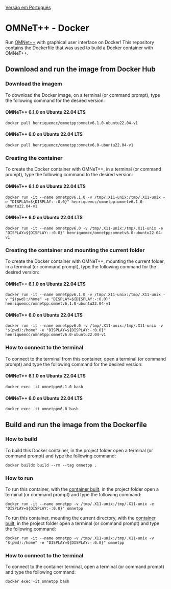 [Versão em Português](README.md)

# OMNeT++ - Docker

Run [OMNet++](https://omnetpp.org) with graphical user interface on Docker! This repository contains the Dockerfile that was used to build a Docker container with OMNeT++.

## Download and run the image from Docker Hub

### Download the imagem

To download the Docker image, on a terminal (or command prompt), type the following command for the desired version:

#### OMNeT++ 6.1.0 on Ubuntu 22.04 LTS

```
docker pull henriquemcc/omnetpp:omnetv6.1.0-ubuntu22.04-v1
```

#### OMNeT++ 6.0 on Ubuntu 22.04 LTS

```
docker pull henriquemcc/omnetpp:omnetv6.0-ubuntu22.04-v1
```

### Creating the container

To create the Docker container with OMNeT++, in a terminal (or command prompt), type the following command to the desired version:

#### OMNeT++ 6.1.0 on Ubuntu 22.04 LTS

```
docker run -it --name omnetppv6.1.0 -v /tmp/.X11-unix:/tmp/.X11-unix -e "DISPLAY=${DISPLAY:-:0.0}" henriquemcc/omnetpp:omnetv6.1.0-ubuntu22.04-v1
```

#### OMNeT++ 6.0 on Ubuntu 22.04 LTS

```
docker run -it --name omnetppv6.0 -v /tmp/.X11-unix:/tmp/.X11-unix -e "DISPLAY=${DISPLAY:-:0.0}" henriquemcc/omnetpp:omnetv6.0-ubuntu22.04-v1
```

### Creating the container and mounting the current folder

To create the Docker container with OMNeT++, mounting the current folder, in a terminal (or command prompt), type the following command for the desired version:

#### OMNeT++ 6.1.0 on Ubuntu 22.04 LTS

```
docker run -it --name omnetppv6.1.0 -v /tmp/.X11-unix:/tmp/.X11-unix -v "$(pwd):/home" -e "DISPLAY=${DISPLAY:-:0.0}" henriquemcc/omnetpp:omnetv6.1.0-ubuntu22.04-v1
```

#### OMNeT++ 6.0 on Ubuntu 22.04 LTS

```
docker run -it --name omnetppv6.0 -v /tmp/.X11-unix:/tmp/.X11-unix -v "$(pwd):/home" -e "DISPLAY=${DISPLAY:-:0.0}" henriquemcc/omnetpp:omnetv6.0-ubuntu22.04-v1
```

### How to connect to the terminal

To connect to the terminal from this container, open a terminal (or command prompt) and type the following command for the desired version:

#### OMNeT++ 6.1.0 on Ubuntu 22.04 LTS

```
docker exec -it omnetppv6.1.0 bash
```

#### OMNeT++ 6.0 on Ubuntu 22.04 LTS

```
docker exec -it omnetppv6.0 bash
```

## Build and run the image from the Dockerfile

### How to build

To build this Docker container, in the project folder open a terminal (or command prompt) and type the following command:

```
docker buildx build --rm --tag omnetpp .
```

### How to run

To run this container, with the [container built](#how-to-build), in the project folder open a terminal (or command prompt) and type the following command:

```
docker run -it --name omnetpp -v /tmp/.X11-unix:/tmp/.X11-unix -e "DISPLAY=${DISPLAY:-:0.0}" omnetpp
```

To run this container, mounting the current directory, with the [container built](#how-to-build), in the project folder open a terminal (or command prompt) and type the following command:

```
docker run -it --name omnetpp -v /tmp/.X11-unix:/tmp/.X11-unix -v "$(pwd):/home" -e "DISPLAY=${DISPLAY:-:0.0}" omnetpp
```

### How to connect to the terminal

To connect to the container terminal, open a terminal (or command prompt) and type the following command:

```
docker exec -it omnetpp bash
```
